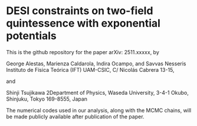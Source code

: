 # DESI constraints on two-field quintessence with exponential potentials

This is the github repository for the paper arXiv: 2511.xxxxx, by 

George Alestas, Marienza Caldarola, Indira Ocampo, and Savvas Nesseris
Instituto de Física Teórica (IFT) UAM-CSIC, C/ Nicolás Cabrera 13-15,

and 

Shinji Tsujikawa
2Department of Physics, Waseda University, 3-4-1 Okubo, Shinjuku, Tokyo 169-8555, Japan

The numerical codes used in our analysis, along with the MCMC chains, will be made publicly available after publication of the paper.
